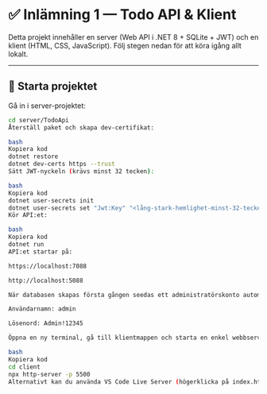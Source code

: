 # ✅ Inlämning 1 — Todo API & Klient

Detta projekt innehåller en server (Web API i .NET 8 + SQLite + JWT) och en klient (HTML, CSS, JavaScript). Följ stegen nedan för att köra igång allt lokalt.

---

## 🚀 Starta projektet

Gå in i server-projektet:
```bash
cd server/TodoApi
Återställ paket och skapa dev-certifikat:

bash
Kopiera kod
dotnet restore
dotnet dev-certs https --trust
Sätt JWT-nyckeln (krävs minst 32 tecken):

bash
Kopiera kod
dotnet user-secrets init
dotnet user-secrets set "Jwt:Key" "<lång-stark-hemlighet-minst-32-tecken>"
Kör API:et:

bash
Kopiera kod
dotnet run
API:et startar på:

https://localhost:7088

http://localhost:5088

När databasen skapas första gången seedas ett administratörskonto automatiskt:

Användarnamn: admin

Lösenord: Admin!12345

Öppna en ny terminal, gå till klientmappen och starta en enkel webbserver:

bash
Kopiera kod
cd client
npx http-server -p 5500
Alternativt kan du använda VS Code Live Server (högerklicka på index.html → Open with Live Server).

